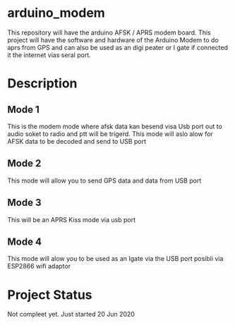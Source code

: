 # arduino_modem
This repository will have the arduino AFSK / APRS modem board.
This project will have the software and hardware of the Arduino Modem to do aprs from GPS and can also be used as an digi peater or I gate if connected it the internet vias seral port.
# Description
## Mode 1 
This is the modem mode where afsk data kan besend visa Usb port out to audio soket to radio and ptt will be trigerd.
This mode will aslo alow for AFSK data to be decoded and send to USB port
## Mode 2
This mode will allow you to send GPS data and data from USB port
## Mode 3
This will be an APRS Kiss mode via usb port
## Mode 4 
This mode will alow you to be used as an Igate via the USB port posibli via ESP2866 wifi adaptor
# Project Status
Not compleet yet. Just started 20 Jun 2020


